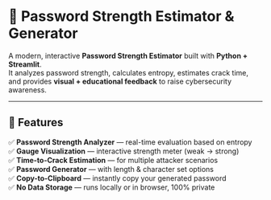 # 🔐 Password Strength Estimator & Generator

A modern, interactive **Password Strength Estimator** built with **Python + Streamlit**.  
It analyzes password strength, calculates entropy, estimates crack time, and provides **visual + educational feedback** to raise cybersecurity awareness.

---

## 🚀 Features

✅ **Password Strength Analyzer** — real-time evaluation based on entropy  
✅ **Gauge Visualization** — interactive strength meter (weak → strong)  
✅ **Time-to-Crack Estimation** — for multiple attacker scenarios  
✅ **Password Generator** — with length & character set options  
✅ **Copy-to-Clipboard** — instantly copy your generated password  
✅ **No Data Storage** — runs locally or in browser, 100% private  

